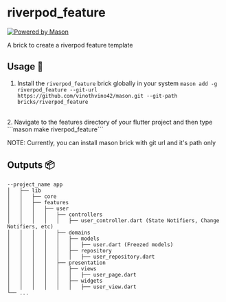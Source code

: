 # riverpod_feature

[![Powered by Mason](https://img.shields.io/endpoint?url=https%3A%2F%2Ftinyurl.com%2Fmason-badge)](https://github.com/felangel/mason)

A brick to create a riverpod feature template

## Usage 🚀

1. Install the ```riverpod_feature``` brick globally in your system
    ```mason add -g riverpod_feature --git-url https://github.com/vinothvino42/mason.git --git-path bricks/riverpod_feature```
<br>
2. Navigate to the features directory of your flutter project and then type
    ```mason make riverpod_feature```

NOTE: Currently, you can install mason brick with git url and it's path only


## Outputs 📦

```
--project_name app
│   ├── lib
│   │   ├── core
│   │   ├── features
│   │   │   ├── user
│   │   │   │   ├── controllers
│   │   │   │   │   ├── user_controller.dart (State Notifiers, Change Notifiers, etc)
│   │   │   │   ├── domains
│   │   │   │   │   ├── models
│   │   │   │   │   │   ├── user.dart (Freezed models)
│   │   │   │   │   ├── repository
│   │   │   │   │   │   ├── user_repository.dart
│   │   │   │   ├── presentation
│   │   │   │   │   ├── views
│   │   │   │   │   │   ├── user_page.dart
│   │   │   │   │   ├── widgets
│   │   │   │   │   │   ├── user_view.dart
└── ...
```

